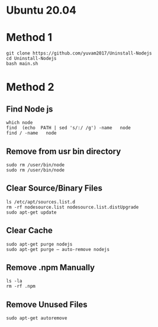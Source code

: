 # Ubuntu 20.04 

# Method 1

    git clone https://github.com/yuvam2017/Uninstall-Nodejs
    cd Uninstall-Nodejs
    bash main.sh

# Method 2

## Find Node js  

    which node
    find  (echo  PATH | sed 's/:/ /g') -name   node
    find / -name   node  
  
## Remove from usr bin directory  

    sudo rm /user/bin/node
    sudo rm /user/bin/node

## Clear Source/Binary Files  

    ls /etc/apt/sources.list.d
    rm -rf nodesource.list nodesource.list.distUpgrade
    sudo apt-get update

## Clear Cache  

    sudo apt-get purge nodejs
    sudo apt-get purge – auto-remove nodejs

## Remove .npm Manually  

    ls -la
    rm -rf .npm

## Remove Unused Files  

    sudo apt-get autoremove



